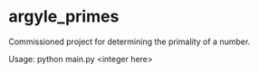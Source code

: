 # argyle_primes
Commissioned project for determining the primality of a number.


Usage:
python main.py \<integer here\>
